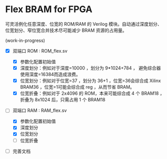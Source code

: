 # Flex BRAM for FPGA

可灵活例化任意深度、位宽的 ROM/RAM 的 Verilog 模块。自动通过深度划分、位宽划分、窄位宽合并技术尽可能减少 BRAM 资源的占用量。

(work-in-progress)



- [x] 双端口 ROM : ROM_flex.sv
  - [x] 参数化配置初始值
  - [x] 深度划分：例如对于深度=10000 ，划分为 9*1024+784 ， 避免综合器使用深度=16384而造成浪费。
  - [x] 位宽划分：例如对于位宽=37 ，划分为 36+1 ，位宽=36会综合成 Xilinx BRAM36 ，位宽=1可能会综合成 reg ，从而节省 BRAM。
  - [x] 位宽折叠：例如对于 2x4096 的 ROM，本来可能综合成 4 个 BRAM18 ，折叠为 8x1024 后，只需占用 1 个 BRAM18
- [ ] 双端口 RAM : RAM_flex.sv
  - [x] 参数化配置初始值
  - [x] 深度划分
  - [x] 位宽划分
  - [ ] 位宽折叠
- [ ] 完善文档






